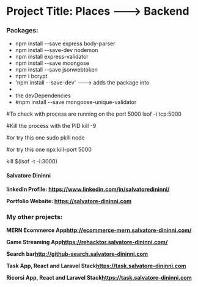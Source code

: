 <h1>Project Title: Places ---> Backend</h1>

<h3>Packages:</h3>
<ul>
  <li>npm install --save express body-parser</li>
  <li>npm install --save-dev nodemon</li>
  <li>npm install express-validator</li>
  <li>npm install --save moongose</li>
  <li>npm install --save jsonwebtoken</li>
  <li>npm i bcrypt</li>
  <li>'npm install --save-dev' ---> adds the package into <li>
  <li>the devDependencies</li>
  <li>#npm install --save mongoose-unique-validator</li>
</ul>

#To check with process are running on the port 5000
lsof -i tcp:5000

#Kill the process with the PID
kill -9 <PID>

#or try this one 
sudo pkill node

#or try this one
npx kill-port 5000

kill $(lsof -t -i:3000)

<h4>Salvatore Dininni</h4>

<b>linkedIn Profile: <a href="https://www.linkedin.com/in/salvatoredininni/" >https://www.linkedin.com/in/salvatoredininni/ </a></b>

<b>Portfolio Website: <a href="https://salvatore-dininni.com/" >https://salvatore-dininni.com</a></b> 


<h3>My other projects:</h3>

<b>MERN Ecommerce App<a href="http://ecommerce-mern.salvatore-dininni.com/" >http://ecommerce-mern.salvatore-dininni.com/</a></b> 

<b>Game Streaming App<a href="https://rehacktor.salvatore-dininni.com/" >https://rehacktor.salvatore-dininni.com/</a></b> 

<b>Search bar<a href="http://github-search.salvatore-dininni.com">http://github-search.salvatore-dininni.com</a></b>

<b>Task App, React and Laravel Stack<a href="https://task.salvatore-dininni.com">https://task.salvatore-dininni.com</a></b>

<b>Ricorsi App, React and Laravel Stack<a href="https://ricorsi.salvatore-dininni.com">https://task.salvatore-dininni.com</a></b>

